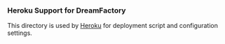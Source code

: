 ### Heroku Support for DreamFactory
This directory is used by [Heroku](https://heroku.com) for deployment script and configuration settings.
